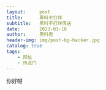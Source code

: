 ```yaml
---
layout:     post
title:      黑料不打烊
subtitle:   黑料不打烊传送
date:       2023-03-18
author:     黑料君
header-img: img/post-bg-hacker.jpg
catalog: true
tags:
    - 网址
    - 传送门
---
```




你好呀
